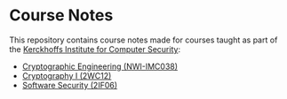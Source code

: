 # Course Notes

This repository contains course notes made for courses taught as part of the [Kerckhoffs Institute for Computer Security](http://www.kerckhoffs-institute.org/):

* [Cryptographic Engineering (NWI-IMC038)](cryptographic_engineering_NWI-IMC038.pdf)
* [Cryptography I (2WC12)](cryptography_I_2WC12.pdf)
* [Software Security (2IF06)](software_security_2IF06.pdf)
